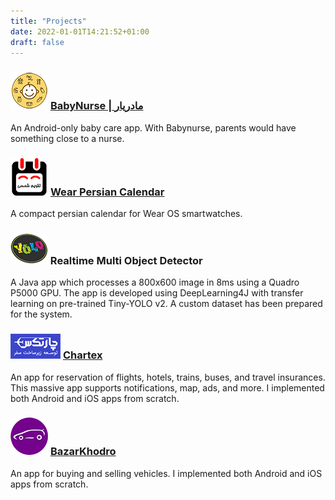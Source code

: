 ```yaml
---
title: "Projects"
date: 2022-01-01T14:21:52+01:00
draft: false
---
```


### ![icon](/images/babynurse/icon.png) [BabyNurse | مادریار](/projects/babynurse)
An Android-only baby care app. With Babynurse, parents would have something close to a nurse.

### ![icon](/images/wear_persian_calendar/icon.png) [Wear Persian Calendar](/projects/wear_persian_calendar)
A compact persian calendar for Wear OS smartwatches.

### ![icon](/images/yolo.png) Realtime Multi Object Detector
A Java app which processes a 800x600 image in 8ms using a Quadro P5000 GPU. The app is developed using DeepLearning4J with transfer learning on pre-trained Tiny-YOLO v2. A custom dataset has been prepared for the system.

### ![icon](/images/chartex/icon.png) [Chartex](/projects/chartex)
An app for reservation of flights, hotels, trains, buses, and travel insurances. This massive app supports notifications, map, ads, and more. I implemented both Android and iOS apps from scratch.

### ![icon](/images/bazarkhodro/icon.png) [BazarKhodro](/projects/bazarkhodro)
An app for buying and selling vehicles. I implemented both Android and iOS apps from scratch.

